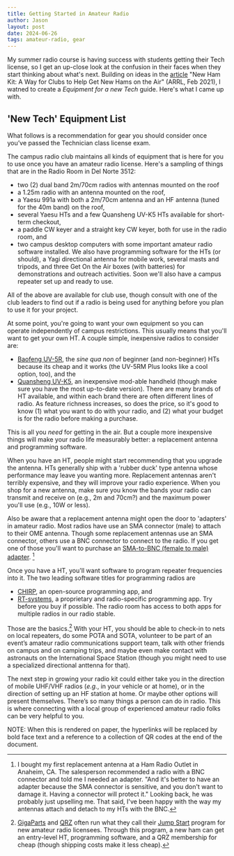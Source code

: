 ```yaml
---
title: Getting Started in Amateur Radio
author: Jason
layout: post
date: 2024-06-26
tags: amateur-radio, gear
---
```


My summer radio course is having success with students getting their Tech license, so I get an up-close look at the confusion in their faces when they start thinking about what's next.  Building on ideas in the [article](https://www.arrl.org/files/file/QST/This%20Month%20in%20QST/2021/02%20February%202021/Jackson.pdf)  "New Ham Kit: A Way for Clubs to Help Get New Hams on the Air" (ARRL, Feb 2021), I watned to create a *Equipment for a new Tech* guide.  Here's what I came up with.

## 'New Tech' Equipment List

What follows is a recommendation for gear you should consider once you’ve passed the Technician class license exam.

The campus radio club maintains all kinds of equipment that is here for you to use once you have an amateur radio license.  Here's a sampling of things that are in the Radio Room in Del Norte 3512:
* two (2) dual band 2m/70cm radios with antennas mounted on the roof
* a 1.25m radio with an antenna mounted on the roof,
* a Yaesu 991a with both a 2m/70cm antenna and an HF antenna (tuned for the 40m band) on the roof,
* several Yaesu HTs and a few Quansheng UV-K5 HTs available for short-term checkout,
* a paddle CW keyer and a straight key CW keyer, both for use in the radio room, and
* two campus desktop computers with some important amateur radio software installed.
We also have programming software for the HTs (or should), a Yagi directional antenna for mobile work, several masts and tripods, and three Get On the Air boxes (with batteries) for demonstrations and outreach activities.  Soon we'll also have a campus repeater set up and ready to use.

All of the above are available for club use, though consult with one of the club leaders to find out if a radio is being used for anything before you plan to use it for your project.

At some point, you're going to want your own equipment so you can operate independently of campus restrictions.  This usually means that you'll want to get your own HT.  A couple simple, inexpensive radios to consider are:
* [Baofeng UV-5R](https://www.baofengradio.com/collections/uv-series/products/uv-5r), the *sine qua non* of beginner (and non-beginner) HTs because its cheap and it works (the UV-5RM Plus looks like a cool option, too), and the
* [Quansheng UV-K5](https://spectrum.ieee.org/quansheng-uv-k5-hacking), an inexpensive mod-able handheld (though make sure you have the most up-to-date version).
There are many brands of HT available, and within each brand there are often different lines of radio.  As feature richness increases, so does the price, so it's good to know (1) what you want to do with your radio, and (2) what your budget is for the radio before making a purchase.

This is all you *need* for getting in the air.  But a couple more inexpensive things will make your radio life measurably better: a replacement antenna and programming software.

When you have an HT, people might start recommending that you upgrade the antenna.  HTs generally ship with a 'rubber duck' type antenna whose performance may leave you wanting more.  Replacement antennas aren't terribly expensive, and they will improve your radio experience.  When you shop for a new antenna, make sure you know the bands your radio can transmit and receive on (e.g., 2m and 70cm?) and the maximum power you'll use (e.g., 10W or less).

Also be aware that a replacement antenna might open the door to 'adapters' in amateur radio.  Most radios have use an SMA connector (male) to attach to their OME antenna.  Though some replacement antennas use an SMA connector, others use a BNC connector to connect to the radio.  If you get one of those you'll want to purchase an [SMA-to-BNC (female to male) adapter](https://www.dxengineering.com/parts/dmn-bncj-smap?rrec=true). [^1]

Once you have a HT, you'll want software to program repeater frequencies into it.  The two leading software titles for programming radios are
* [CHIRP](https://chirpmyradio.com/projects/chirp/wiki/Home), an open-source programming app, and
* [RT-systems](https://www.rtsystemsinc.com), a proprietary and radio-specific programming app.
Try before you buy if possible.  The radio room has access to both apps for multiple radios in our radio stable.

Those are the basics.[^2] With your HT, you should be able to check-in to nets on local repeaters, do some POTA and SOTA, volunteer to be part of an event’s amateur radio communications support team, talk with other friends on campus and on camping trips, and maybe even make contact with astronauts on the International Space Station (though you might need to use a specialized directional anttenna for that).

The next step in growing your radio kit could either take you in the direction of mobile UHF/VHF radios (*e.g.*, in your vehicle or at home), or in the direction of setting up an HF station at home.  Or maybe other options will present themselves.  There’s so many things a person can do in radio.  This is where connecting with a local group of experienced amateur radio folks can be very helpful to you.

NOTE:  When this is rendered on paper, the hyperlinks will be replaced by bold face text and a reference to a collection of QR codes at the end of the document.

[^1]:  I bought my first replacement antenna at a Ham Radio Outlet in Anaheim, CA.  The salesperson recommended a radio with a BNC connector and told me I needed an adapter.  "And it's better to have an adapter because the SMA connector is sensitive, and you don't want to damage it.  Having a connector will protect it."  Looking back, he was probably just upselling me.  That said, I've been happy with the way my antennas attach and detach to my HTs with the BNC.

[^2]:  [GigaParts](gigaparts.com) and [QRZ](qrz.com) often run what they call their [Jump Start](https://www.gigaparts.com/qrzjumpstart) program for new amateur radio licensees.  Through this program, a new ham can get an entry-level HT, programming software, and a QRZ membership for cheap (though shipping costs make it less cheap).  

<!--
SYNTAX FOR IMAGES
* use services to create JPG and to create thumbnail that is 720px wide

[![ALT-TEXT](/assets/images/filename-thumbnail.jpg)](/assets/images/filename.jpg)
-->

<!--
SYNTAX FOR VIDEO
* convert MOV to mp4 using VLC

<video width="480" height="320" controls="controls">
  <source src="/assets/media/filename.m4v" type="video/mp4">
</video>
-->
